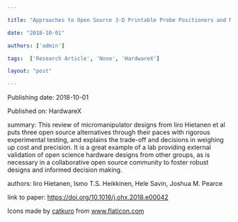 ---
title: "Approaches to Open Source 3-D Printable Probe Positioners and Micromanipulators for Probe Stations"
date: "2018-10-01"
authors: ['admin']
tags:  ['Research Article', 'None', 'HardwareX']
layout: "post"
---
Publishing date: 2018-10-01

Published on: HardwareX

summary: This review of micromanipulator designs from Iiro Hietanen et al puts three open source alternatives through their paces with rigorous experimental testing, and explains the trade-off and decisions in weighing up cost and precision. It is a great example of a lab providing external validation of open science hardware designs from other groups, as is necessary in a collaborative open source community to foster robust designs and informed decision making.

authors: Iiro Hietanen, Ismo T.S. Heikkinen, Hele Savin, Joshua M. Pearce

link to paper: https://doi.org/10.1016/j.ohx.2018.e00042

Icons made by <a href="https://www.flaticon.com/free-icon/bookshelves_3576884" title="catkuro">catkuro</a> from <a href="https://www.flaticon.com/" title="Flaticon"> www.flaticon.com</a>